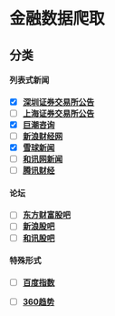 # 金融数据爬取
## 分类

#### 列表式新闻

- [x] [**深圳证券交易所公告**](http://www.szse.cn/main/disclosure/bsgg_front/)
- [ ] [**上海证券交易所公告**](http://www.sse.com.cn/disclosure/announcement/general/)
- [x] [**巨潮咨询**](http://www.cninfo.com.cn/cninfo-new/index)
- [ ] [**新浪财经网**](http://finance.sina.com.cn/stock/newstock/)
- [x] [**雪球新闻**](https://xueqiu.com/)
- [ ] [**和讯网新闻**](http://roll.hexun.com/)
- [ ] [**腾讯财经**](http://finance.qq.com/articleList/rolls/)

#### 论坛

- [ ] [**东方财富股吧**](http://guba.eastmoney.com/)
- [ ] [**新浪股吧**](http://guba.sina.com.cn/?s=category&cid=1)
- [ ] [**和讯股吧**](http://guba.hexun.com/)

#### 特殊形式

- [ ] [**百度指数**](http://index.baidu.com/)
- [ ] [**360趋势**](https://trends.so.com/index)

